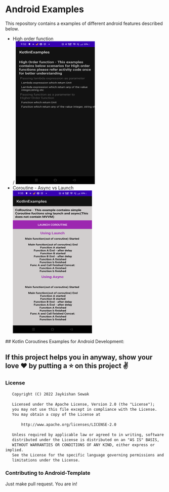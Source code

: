 # Android Examples

This repository contains a examples of different android features described below.
<ul>
  <li>High order function</li>/
    <img src= https://github.com/jaykishan-sewak999/kotlin-examples/blob/main/app/src/main/assets/highorder-function.png height=450 width=250>
  <li>Coroutine - Async vs Launch</li>
    <img src=https://github.com/jaykishan-sewak999/kotlin-examples/blob/main/app/src/main/assets/coroutine.png height=450 width=250>
</ul>
## Kotlin Coroutines Examples for Android Development: 

## If this project helps you in anyway, show your love :heart: by putting a :star: on this project :v:

### License

```
   Copyright (C) 2022 Jaykishan Sewak

   Licensed under the Apache License, Version 2.0 (the "License");
   you may not use this file except in compliance with the License.
   You may obtain a copy of the License at

       http://www.apache.org/licenses/LICENSE-2.0

   Unless required by applicable law or agreed to in writing, software
   distributed under the License is distributed on an "AS IS" BASIS,
   WITHOUT WARRANTIES OR CONDITIONS OF ANY KIND, either express or implied.
   See the License for the specific language governing permissions and
   limitations under the License.
```

### Contributing to Android-Template
Just make pull request. You are in!

